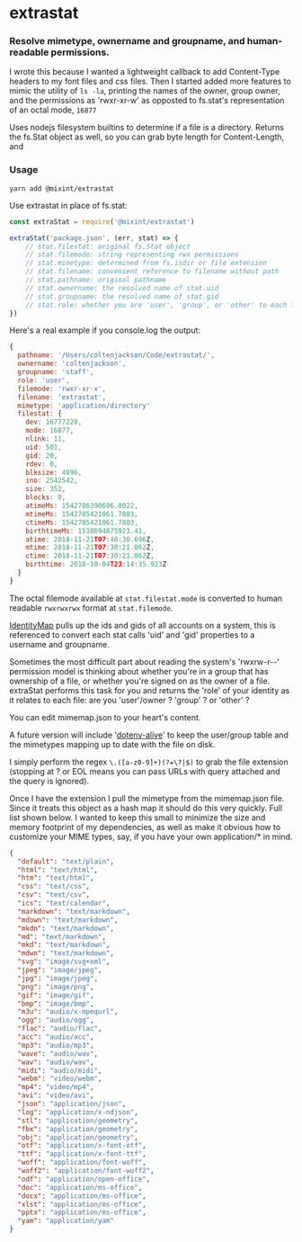 # extrastat
### Resolve mimetype, ownername and groupname, and human-readable permissions.

I wrote this because I wanted a lightweight callback to add Content-Type headers to my font files and css files. Then I started added more features to mimic the utility of `ls -la`, printing the names of the owner, group owner, and the permissions as 'rwxr-xr-w' as opposted to fs.stat's representation of an octal mode, `16877`

Uses nodejs filesystem builtins to determine if a file is a directory. Returns the fs.Stat object as well, so you can grab byte length for Content-Length, and 

### Usage
`yarn add @mixint/extrastat`

Use extrastat in place of fs.stat:

```js
const extraStat = require('@mixint/extrastat')

extraStat('package.json', (err, stat) => {
    // stat.filestat: original fs.Stat object
    // stat.filemode: string representing rwx permissions
    // stat.mimetype: determined from fs.isdir or file extension
    // stat.filename: convenient reference to filename without path
    // stat.pathname: original pathname
    // stat.ownername: the resolved name of stat.uid
    // stat.groupname: the resolved name of stat.gid
    // stat.role: whether you are 'user', 'group', or 'other' to each file
})
```

Here's a real example if you console.log the output:
```js
{
  pathname: '/Users/coltenjackson/Code/extrastat/',
  ownername: 'coltenjackson',
  groupname: 'staff',
  role: 'user',
  filemode: 'rwxr-xr-x',
  filename: 'extrastat',
  mimetype: 'application/directory'
  filestat: {
    dev: 16777220,
    mode: 16877,
    nlink: 11,
    uid: 501,
    gid: 20,
    rdev: 0,
    blksize: 4096,
    ino: 2542542,
    size: 352,
    blocks: 0,
    atimeMs: 1542786390696.0022,
    mtimeMs: 1542785421061.7803,
    ctimeMs: 1542785421061.7803,
    birthtimeMs: 1538694875923.41,
    atime: 2018-11-21T07:46:30.696Z,
    mtime: 2018-11-21T07:30:21.062Z,
    ctime: 2018-11-21T07:30:21.062Z,
    birthtime: 2018-10-04T23:14:35.923Z
  }
}

```

The octal filemode available at `stat.filestat.mode` is converted to human readable `rwxrwxrwx` format at `stat.filemode`.

[IdentityMap](https://github.com/jazzyjackson/identifymap) pulls up the ids and gids of all accounts on a system, this is referenced to convert each stat calls 'uid' and 'gid' properties to a username and groupname.

Sometimes the most difficult part about reading the system's 'rwxrw-r--' permission model is thinking about whether you're in a group that has ownership of a file, or whether you're signed on as the owner of a file. extraStat performs this task for you and returns the 'role' of your identity as it relates to each file: are you 'user'/owner ? 'group' ? or 'other' ?

You can edit mimemap.json to your heart's content.

A future version will include '[dotenv-alive](https://github.com/jazzyjackson/dotenv-alive)' to keep the user/group table and the mimetypes mapping up to date with the file on disk.

I simply perform the regex `\.([a-z0-9]+)(?=\?|$)` to grab the file extension (stopping at ? or EOL means you can pass URLs with query attached and the query is ignored).

Once I have the extension I pull the mimetype from the mimemap.json file. Since it treats this object as a hash map it should do this very quickly. Full list shown below. I wanted to keep this small to minimize the size and memory footprint of my dependencies, as well as make it obvious how to customize your MIME types, say, if you have your own application/* in mind.

```json
{
  "default": "text/plain",
  "html": "text/html",
  "htm": "text/html",
  "css": "text/css",
  "csv": "text/csv",
  "ics": "text/calendar",
  "markdown": "text/markdown",
  "mdown": "text/markdown",
  "mkdn": "text/markdown",
  "md": "text/markdown",
  "mkd": "text/markdown",
  "mdwn": "text/markdown",
  "svg": "image/svg+xml",
  "jpeg": "image/jpeg",
  "jpg": "image/jpeg",
  "png": "image/png",
  "gif": "image/gif",
  "bmp": "image/bmp",
  "m3u": "audio/x-mpequrl",
  "ogg": "audio/ogg",
  "flac": "audio/flac",
  "acc": "audio/acc",
  "mp3": "audio/mp3",
  "wave": "audio/wav",
  "wav": "audio/wav",
  "midi": "audio/midi",
  "webm": "video/webm",
  "mp4": "video/mp4",
  "avi": "video/avi",
  "json": "application/json",
  "log": "application/x-ndjson",
  "stl": "application/geometry",
  "fbx": "application/geometry",
  "obj": "application/geometry",
  "otf": "application/x-font-otf",
  "ttf": "application/x-font-ttf",
  "woff": "application/font-woff",
  "woff2": "application/font-woff2",
  "odf": "application/open-office",
  "doc": "application/ms-office",
  "docx": "application/ms-office",
  "xlst": "application/ms-office",
  "pptx": "application/ms-office",
  "yam": "application/yam"
}
```
